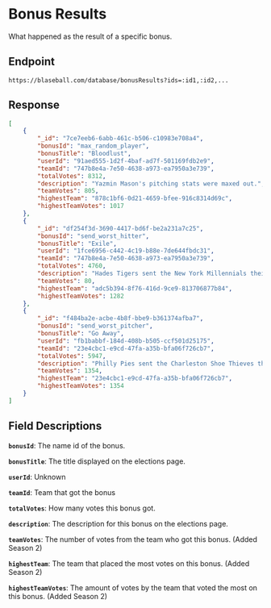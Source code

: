 # Bonus Results

What happened as the result of a specific bonus.

## Endpoint

`https://blaseball.com/database/bonusResults?ids=:id1,:id2,...`

## Response

```json
[
    {
        "_id": "7ce7eeb6-6abb-461c-b506-c10983e708a4",
        "bonusId": "max_random_player",
        "bonusTitle": "Bloodlust",
        "userId": "91aed555-1d2f-4baf-ad7f-501169fdb2e9",
        "teamId": "747b8e4a-7e50-4638-a973-ea7950a3e739",
        "totalVotes": 8312,
        "description": "Yazmin Mason's pitching stats were maxed out.",
        "teamVotes": 805,
        "highestTeam": "878c1bf6-0d21-4659-bfee-916c8314d69c",
        "highestTeamVotes": 1017
    },
    {
        "_id": "df254f3d-3690-4417-bd6f-be2a231a7c25",
        "bonusId": "send_worst_hitter",
        "bonusTitle": "Exile",
        "userId": "1fce6956-c442-4c19-b88e-7de644fbdc31",
        "teamId": "747b8e4a-7e50-4638-a973-ea7950a3e739",
        "totalVotes": 4760,
        "description": "Hades Tigers sent the New York Millennials their worst hitter, Alyssa Harrell, and got back a random hitter, Mclaughlin Scorpler.",
        "teamVotes": 80,
        "highestTeam": "adc5b394-8f76-416d-9ce9-813706877b84",
        "highestTeamVotes": 1282
    },
    {
        "_id": "f484ba2e-acbe-4b8f-bbe9-b361374afba7",
        "bonusId": "send_worst_pitcher",
        "bonusTitle": "Go Away",
        "userId": "fb1babbf-184d-408b-b505-ccf501d25175",
        "teamId": "23e4cbc1-e9cd-47fa-a35b-bfa06f726cb7",
        "totalVotes": 5947,
        "description": "Philly Pies sent the Charleston Shoe Thieves their worst pitcher, Kevin Dudley, and got back a random pitcher, Forrest Bookbaby.",
        "teamVotes": 1354,
        "highestTeam": "23e4cbc1-e9cd-47fa-a35b-bfa06f726cb7",
        "highestTeamVotes": 1354
    }
]
```

## Field Descriptions

**`bonusId`**: The name id of the bonus.

**`bonusTitle`**: The title displayed on the elections page.

**`userId`**: Unknown

**`teamId`**: Team that got the bonus

**`totalVotes`**: How many votes this bonus got.

**`description`**: The description for this bonus on the elections page.

**`teamVotes`**: The number of votes from the team who got this bonus. (Added Season 2)

**`highestTeam`**: The team that placed the most votes on this bonus. (Added Season 2)

**`highestTeamVotes`**: The amount of votes by the team that voted the most on this bonus. (Added Season 2)